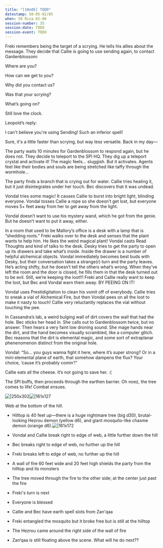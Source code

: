 ```yaml
---
title: "[10e05] TODO"
datestamp: 50-05-02/05
when: 50 Rixa 02-06
session-number: 35
session-date: TODO
session-event: TODO
---
```


Freki remembers being the target of a scrying. He tells his allies about the message. They decide that Callie is going to use sending again, to contact Gardenblossom:

Where are you?

How can we get to you?

Why did you contact us?

Was that your scrying?

What’s going on?

Still love the clock.

Leopold’s reply:

I can't believe you're using Sending! Such an inferior spell!

Sure, it's a little faster than scrying, but way less versatile. Back in my day—

The party waits 10 minutes for Gardenblossom to respond again, but he does not. They decide to teleport to the SPI HQ. They dig up a teleport crystal and activate it! The magic feels… sluggish. But it activates. Agents feel like their bodies and souls are being stretched like taffy through the wormhole…

The party finds a branch that is crying out for water. Callie tries healing it, but it just disintegrates under her touch. Bec discovers that it was undead.

Vondal tries some magic! It causes Callie to burst into bright light, blinding everyone. Vondal tosses Callie a rope so she doesn’t get lost, but everyone moves 5+ feet away from her to get away from the light.

Vondal doesn’t want to use his mystery wand, which he got from the genie. But he doesn’t want to put it away, either.

In a room that used to be Mallory’s office is a desk with a lamp that is “shedding roots.” Freki walks over to the desk and senses that the plant wants to help him. He likes the weird magical plant! Vondal casts Read Thoughts and kind of talks to the desk. Desky tries to get the party to open up its drawers and take what’s inside. Inside the drawer is a number of helpful alchemical objects. Vondal immediately becomes best buds with Desky, but their conversation takes a strange(r) turn and the party leaves. He’s acting shifty, but he doesn’t tell the others what’s wrong. When they’ve left the room and the door is closed, he fills them in that the desk turned out to be evil. Still, we’re keeping the loot!!! Freki and Callie really want to keep the loot, but Bec and Vondal warn them away. BY PEEING ON IT!

Vondal uses Prestidigitation to clean his vomit off of everybody. Callie tries to sneak a vial of Alchemical Fire, but then Vondal pees on all the loot to make it nasty to touch! Callie very reluctantly replaces the vial without touching the pee.

In Cassandra’s lab, a weird bulging wall of dirt covers the wall that had the hole. Bec sticks her head in. She calls out to Gardenblossom twice, but no answer. Then hears a very faint low droning sound. She mage hands near the dirt, and the hand becomes visually scrambled, like a computer glitch. Bec reasons that the dirt is elemental magic, and some sort of extraplanar phenenomenon distinct from the original hole.

Vondal: “So… you guys wanna fight it here, where it’s super strong? Or in a mini elemental plane of earth, that somehow dampens the flux? Your choice, ‘cause it’s probably comin’!”

Callie eats all the cheese. It’s not going to save her. :(

The SPI buffs, then proceeds through the earthen barrier. Oh noez, the tree comes to life! Combat ensues.

![|250x302](https://lh6.googleusercontent.com/Q_HIMuCAx7GkTqqan5XREk96F5g8ROvAnXs9Lia5wZovYW9ehw3W9vZzEoAejcGFI_fJ3jQNrQvi1sZYFWXucI2SQgy6MkGdSGKyUHKEEHAQ5fKmUCeDmaDgqoQEh7svpDP633Eni51CbIb5fF7wrmfGE1msvSSYYCE8z81Xh63LkQH8AcagBxs5)![|161x127](https://lh4.googleusercontent.com/DZ7la-lvhv7Wd89NuWJg5Z8aY9Aa7myLs8sMRhn_qmTZ6e0j_E-0NoDMtoj51lz4VqGPpwXoI15ndHLIEdGx_wg94DQuxolIgySaq_EdAwNmZNLokNq5z594Krnk7YDo1OyZ_dp_I74aLvpXI2_MW5Mxfz6Z1lbgntdIk36aYZjemKI5SRCoAE1w)

Web at the bottom of the hill.

* Hilltop is 40 feet up—there is a huge nightmare tree (big d30), brutal-looking Hezrou demon (yellow d6), and giant mosquito-like chasme demon (orange d6).![|161x172](https://lh5.googleusercontent.com/e_batrQZW-6vvKTd2uLzNQkShNfr_OZxRVq0Wo0DKODLgxj28KpMge3olY0Xai1_Iv2FkFxwBsVA1BBlU7sPtCS_VE2DdKeEjvBQtX-3HXK7BXoYc8m-bNO8cH94Z_QTXztRCYkFlQKT4BWs1IaRHZ14oAOxoHx5U-gIBRcDT4SnM31HCAwnCXRH)

* Vondal and Callie break right to edge of web, a little further down the hill
* Bec breaks right to edge of web, no further up the hill
* Freki breaks left to edge of web, no further up the hill
* A wall of fire 60 feet wide and 20 feet high shields the party from the hilltop and its monsters
* The tree moved through the fire to the other side; at the center just past the fire
* Freki's turn is next
* Everyone is blessed
* Callie and Bec have earth spell slots from Zan'qaa
* Freki entangled the mosquito but it broke free but is still at the hilltop
* The Hezrou came around the right side of the wall of fire
* Zan’qaa is still floating above the scene. What will he do next??
